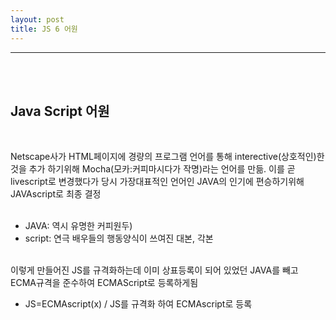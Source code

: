 ```yaml
---
layout: post
title: JS 6 어원
---
```


---

<br><br>

## Java Script 어원

<br>

Netscape사가 HTML페이지에 경량의 프로그램 언어를 통해 interective(상호적인)한 것을 추가 하기위해 Mocha(모카:커피마시다가 작명)라는 언어를 만듦. 이를 곧 livescript로 변경했다가 당시 가장대표적인 언어인 JAVA의 인기에 편승하기위해 JAVAscript로 최종 결정<br><br>

- JAVA: 역시 유명한 커피원두)<br>
- script: 연극 배우들의 행동양식이 쓰여진 대본, 각본

<br>
이렇게 만들어진 JS를 규격화하는데 이미 상표등록이 되어 있었던 JAVA를 빼고 ECMA규격을 준수하여 ECMAScript로 등록하게됨<br>

- JS=ECMAscript(x) / JS를 규격화 하여 ECMAscript로 등록
